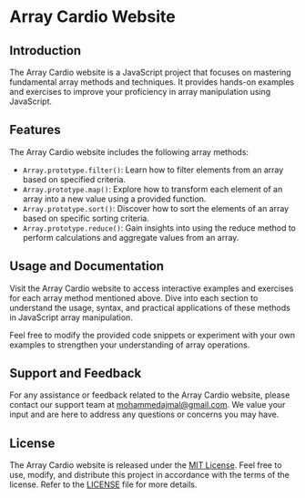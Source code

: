 # Array Cardio Website 

## Introduction
The Array Cardio website is a JavaScript project that focuses on mastering fundamental array methods and techniques. It provides hands-on examples and exercises to improve your proficiency in array manipulation using JavaScript.

## Features
The Array Cardio website includes the following array methods:

- `Array.prototype.filter()`: Learn how to filter elements from an array based on specified criteria.
- `Array.prototype.map()`: Explore how to transform each element of an array into a new value using a provided function.
- `Array.prototype.sort()`: Discover how to sort the elements of an array based on specific sorting criteria.
- `Array.prototype.reduce()`: Gain insights into using the reduce method to perform calculations and aggregate values from an array.

## Usage and Documentation
Visit the Array Cardio website to access interactive examples and exercises for each array method mentioned above. Dive into each section to understand the usage, syntax, and practical applications of these methods in JavaScript array manipulation.

Feel free to modify the provided code snippets or experiment with your own examples to strengthen your understanding of array operations.

## Support and Feedback
For any assistance or feedback related to the Array Cardio website, please contact our support team at [mohammedajmal@gmail.com](mailto:freekyajmal@gmail.com). We value your input and are here to address any questions or concerns you may have.

## License
The Array Cardio website is released under the [MIT License](https://opensource.org/licenses/MIT). Feel free to use, modify, and distribute this project in accordance with the terms of the license. Refer to the [LICENSE](./LICENSE) file for more details.
